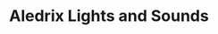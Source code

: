 ---
title: "Aledrix Lights and Sounds"
url: /san-jose-del-monte/aledrix-lights-and-sounds/
shop: Partyzubehör
---